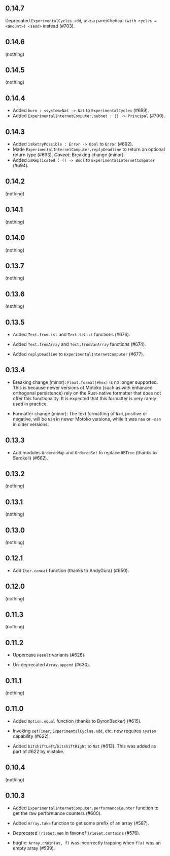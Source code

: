 ## 0.14.7

Deprecated `ExperimentalCycles.add`, use a parenthetical `(with cycles = <amount>) <send>` instead (#703).

## 0.14.6

(nothing)

## 0.14.5

(nothing)

## 0.14.4

* Added `burn : <system>Nat -> Nat` to `ExperimentalCycles` (#699).
* Added `ExperimentalInternetComputer.subnet : () -> Principal` (#700).

## 0.14.3

* Added `isRetryPossible : Error -> Bool` to `Error` (#692).
* Made `ExperimentalInternetComputer.replyDeadline` to return
  an optional return type (#693).
  _Caveat_: Breaking change (minor).
* Added `isReplicated : () -> Bool` to `ExperimentalInternetComputer` (#694).

## 0.14.2

(nothing)

## 0.14.1

(nothing)

## 0.14.0

(nothing)

## 0.13.7

(nothing)

## 0.13.6

(nothing)

## 0.13.5

* Added `Text.fromList` and `Text.toList` functions (#676).

* Added `Text.fromArray` and `Text.fromVarArray` functions (#674).

* Added `replyDeadline` to `ExperimentalInternetComputer` (#677).

## 0.13.4

* Breaking change (minor): `Float.format(#hex)` is no longer supported. 
  This is because newer versions of Motoko (such as with enhanced orthogonal persistence)
  rely on the Rust-native formatter that does not offer this functionality.
  It is expected that this formatter is very rarely used in practice.

* Formatter change (minor): The text formatting of `NaN`, positive or negative, 
  will be `NaN` in newer Motoko versions, while it was `nan` or `-nan` in older versions.

## 0.13.3

* Add modules `OrderedMap` and `OrderedSet` to replace `RBTree` (thanks to Serokell) (#662).

## 0.13.2

(nothing)

## 0.13.1

(nothing)

## 0.13.0

(nothing)

## 0.12.1

* Add `Iter.concat` function (thanks to AndyGura) (#650).

## 0.12.0

(nothing)

## 0.11.3

(nothing)

## 0.11.2

* Uppercase `Result` variants (#626).

* Un-deprecated `Array.append` (#630).

## 0.11.1

(nothing)

## 0.11.0

* Added `Option.equal` function (thanks to ByronBecker) (#615).

* Invoking `setTimer`, `ExperimentalCycles.add`, etc. now requires `system` capability (#622).

* Added `bitshiftLeft`/`bitshiftRight` to `Nat` (#613).
  This was added as part of #622 by mistake.

## 0.10.4

(nothing)

## 0.10.3

* Added `ExperimentalInternetComputer.performanceCounter` function to get the raw performance counters (#600).

* Added `Array.take` function to get some prefix of an array (#587).

* Deprecated `TrieSet.mem` in favor of `TrieSet.contains` (#576).

* bugfix: `Array.chain(as, f)` was incorrectly trapping when `f(a)` was an empty array (#599).
